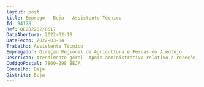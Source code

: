 ```yaml
--- 
layout: post
title: Emprego - Beja - Assistente Técnico
Id: 94128
Ref: OE202202/0617
DataAbertura: 2022-02-18
DataFecho: 2022-03-04
Trabalho: Assistente Técnico
Empregador: Direção Regional de Agricultura e Pescas do Alentejo
Descricao: Atendimento geral  Apoio administrativo relativo à receção, instrução e encaminhamento de processos de âmbito geral  Candidaturas e confirmações de gasóleo agrícola  Encaminhamento e envio de processos de pedidos de cartões de gasóleo
CodigoPostal: 7800-298 BEJA
Concelho: Beja
Distrito: Beja
--- 
```

